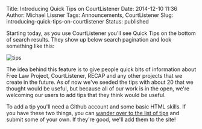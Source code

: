 Title: Introducing Quick Tips on CourtListener
Date: 2014-12-10 11:36
Author: Michael Lissner
Tags: Announcements, CourtListener
Slug: introducing-quick-tips-on-courtlistener
Status: published

Starting today, as you use CourtListener you'll see Quick Tips on the
bottom of search results. They show up below search pagination and look
something like this:

![tips]({filename}/images/Screenshot-from-2014-12-10-112916.png)

The idea behind this feature is to give people quick bits of information
about Free Law Project, CourtListener, RECAP and any other projects that
we create in the future. As of now we've seeded the tips with about 20
that we thought would be useful, but because all of our work is in the
open, we're welcoming our users to add tips that they think would be
useful.

To add a tip you'll need a Github account and some basic HTML skills. If
you have these two things, you can [wander over to the list of
tips](https://github.com/freelawproject/courtlistener/blob/master/alert/lib/context_processors.py#L11 "Tips on Github")
and submit some of your own. If they're good, we'll add them to the
site!


